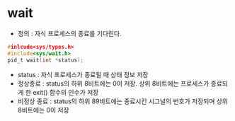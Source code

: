 wait
====
 - 정의 : 자식 프로세스의 종료를 기다린다.

```c
#inlcude<sys/types.h>
#include<sys/wait.h>
pid_t wait(int *status);
```
 - status : 자식 프로세스가 종료될 때 상태 정보 저장
 - 정상종료 : status의 하위 8비트에는 0이 저장. 상위 8비트에는 프로세스가 종료되게 한 exit() 함수의 인수가 저장
 - 비정상 종료 : status의 하위 89비트에는 종료시킨 시그널의 번호가 저장되며 상위 8비트에는 0이 저장
